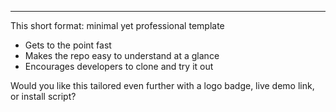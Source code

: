 ---

This short format: minimal yet professional template

- Gets to the point fast
- Makes the repo easy to understand at a glance
- Encourages developers to clone and try it out

Would you like this tailored even further with a logo badge, live demo link, or install script?
